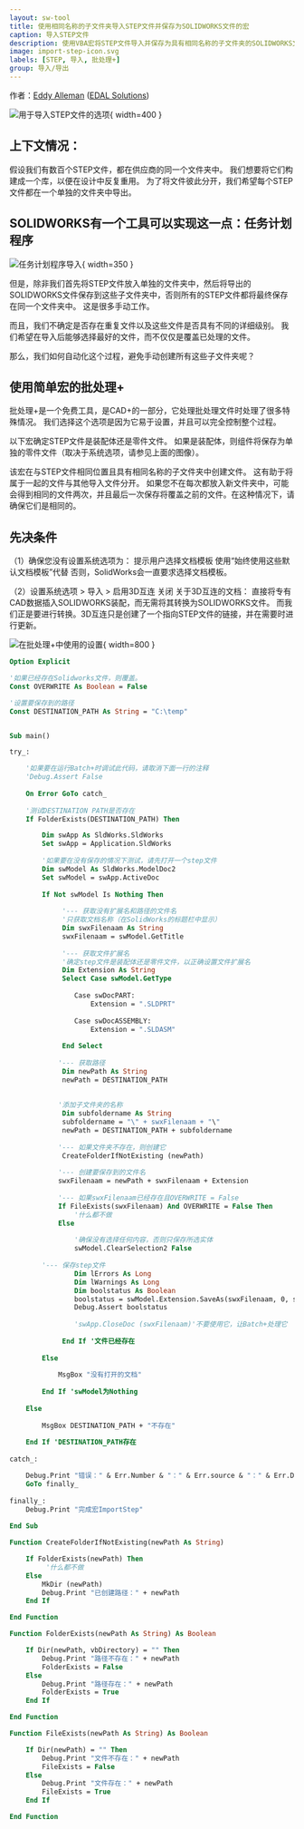 ```yaml
---
layout: sw-tool
title: 使用相同名称的子文件夹导入STEP文件并保存为SOLIDWORKS文件的宏
caption: 导入STEP文件
description: 使用VBA宏将STEP文件导入并保存为具有相同名称的子文件夹的SOLIDWORKS文件。
image: import-step-icon.svg
labels: [STEP, 导入, 批处理+]
group: 导入/导出
---
```

作者：[Eddy Alleman](https://www.linkedin.com/in/eddyalleman/) ([EDAL Solutions](https://www.edalsolutions.be/index.php/en/))

![用于导入STEP文件的选项](import-step-options.png){ width=400 }

## 上下文情况：

假设我们有数百个STEP文件，都在供应商的同一个文件夹中。
我们想要将它们构建成一个库，以便在设计中反复重用。
为了将文件彼此分开，我们希望每个STEP文件都在一个单独的文件夹中导出。

## SOLIDWORKS有一个工具可以实现这一点：任务计划程序

![任务计划程序导入](task-scheduler-import.png){ width=350 }

但是，除非我们首先将STEP文件放入单独的文件夹中，然后将导出的SOLIDWORKS文件保存到这些子文件夹中，否则所有的STEP文件都将最终保存在同一个文件夹中。
这是很多手动工作。

而且，我们不确定是否存在重复文件以及这些文件是否具有不同的详细级别。
我们希望在导入后能够选择最好的文件，而不仅仅是覆盖已处理的文件。

那么，我们如何自动化这个过程，避免手动创建所有这些子文件夹呢？

## 使用简单宏的批处理+

批处理+是一个免费工具，是CAD+的一部分，它处理批处理文件时处理了很多特殊情况。
我们选择这个选项是因为它易于设置，并且可以完全控制整个过程。

以下宏确定STEP文件是装配体还是零件文件。
如果是装配体，则组件将保存为单独的零件文件（取决于系统选项，请参见上面的图像）。

该宏在与STEP文件相同位置且具有相同名称的子文件夹中创建文件。
这有助于将属于一起的文件与其他导入文件分开。
如果您不在每次都放入新文件夹中，可能会得到相同的文件两次，并且最后一次保存将覆盖之前的文件。在这种情况下，请确保它们是相同的。

## 先决条件

（1）确保您没有设置系统选项为：
    提示用户选择文档模板
    使用“始终使用这些默认文档模板”代替
否则，SolidWorks会一直要求选择文档模板。

（2）设置系统选项 > 导入 > 启用3D互连 关闭
    关于3D互连的文档：
    直接将专有CAD数据插入SOLIDWORKS装配，而无需将其转换为SOLIDWORKS文件。
    而我们正是要进行转换。3D互连只是创建了一个指向STEP文件的链接，并在需要时进行更新。

![在批处理+中使用的设置](batch-plus-settings.png){ width=800 }

~~~ vb
Option Explicit

'如果已经存在Solidworks文件，则覆盖。
Const OVERWRITE As Boolean = False

'设置要保存到的路径
Const DESTINATION_PATH As String = "C:\temp"


Sub main()

try_:

    '如果要在运行Batch+时调试此代码，请取消下面一行的注释
    'Debug.Assert False
    
    On Error GoTo catch_
    
    '测试DESTINATION PATH是否存在
    If FolderExists(DESTINATION_PATH) Then

        Dim swApp As SldWorks.SldWorks
        Set swApp = Application.SldWorks
        
        '如果要在没有保存的情况下测试，请先打开一个step文件
        Dim swModel As SldWorks.ModelDoc2
        Set swModel = swApp.ActiveDoc
        
        If Not swModel Is Nothing Then
                    
             '--- 获取没有扩展名和路径的文件名
             '只获取文档名称（在SolidWorks的标题栏中显示）
             Dim swxFilenaam As String
             swxFilenaam = swModel.GetTitle
             
             '--- 获取文件扩展名
             '确定step文件是装配体还是零件文件，以正确设置文件扩展名
             Dim Extension As String
             Select Case swModel.GetType
                
                Case swDocPART:
                    Extension = ".SLDPRT"
                
                Case swDocASSEMBLY:
                    Extension = ".SLDASM"
                    
             End Select
            
            '--- 获取路径
             Dim newPath As String
             newPath = DESTINATION_PATH
          
             
            '添加子文件夹的名称
             Dim subfoldername As String            
             subfoldername = "\" + swxFilenaam + "\"
             newPath = DESTINATION_PATH + subfoldername    
            
            '--- 如果文件夹不存在，则创建它
             CreateFolderIfNotExisting (newPath)
            
            '--- 创建要保存到的文件名
            swxFilenaam = newPath + swxFilenaam + Extension
            
            '--- 如果swxFilenaam已经存在且OVERWRITE = False
            If FileExists(swxFilenaam) And OVERWRITE = False Then
                '什么都不做
            Else
        
                '确保没有选择任何内容，否则只保存所选实体
                swModel.ClearSelection2 False
        
        '--- 保存step文件
                Dim lErrors As Long
                Dim lWarnings As Long
                Dim boolstatus As Boolean
                boolstatus = swModel.Extension.SaveAs(swxFilenaam, 0, swSaveAsOptions_e.swSaveAsOptions_Silent, Nothing, lErrors, lWarnings)
                Debug.Assert boolstatus
                                      
                'swApp.CloseDoc (swxFilenaam)'不要使用它，让Batch+处理它
             
             End If '文件已经存在
             
        Else
            
            MsgBox "没有打开的文档"
            
        End If 'swModel为Nothing
    
    Else
    
        MsgBox DESTINATION_PATH + "不存在"
        
    End If 'DESTINATION_PATH存在
    
catch_:

    Debug.Print "错误：" & Err.Number & "：" & Err.source & "：" & Err.Description
    GoTo finally_
    
finally_:
    Debug.Print "完成宏ImportStep"
    
End Sub

Function CreateFolderIfNotExisting(newPath As String)

    If FolderExists(newPath) Then
         '什么都不做
    Else
        MkDir (newPath)
        Debug.Print "已创建路径：" + newPath
    End If

End Function

Function FolderExists(newPath As String) As Boolean

    If Dir(newPath, vbDirectory) = "" Then
        Debug.Print "路径不存在：" + newPath
        FolderExists = False
    Else
        Debug.Print "路径存在：" + newPath
        FolderExists = True
    End If

End Function

Function FileExists(newPath As String) As Boolean

    If Dir(newPath) = "" Then
        Debug.Print "文件不存在：" + newPath
        FileExists = False
    Else
        Debug.Print "文件存在：" + newPath
        FileExists = True
    End If

End Function

~~~